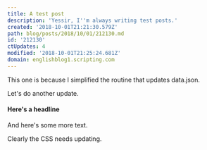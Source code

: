 ```yaml
---
title: A test post
description: 'Yessir, I''m always writing test posts.'
created: '2018-10-01T21:21:30.579Z'
path: blog/posts/2018/10/01/212130.md
id: '212130'
ctUpdates: 4
modified: '2018-10-01T21:25:24.681Z'
domain: englishblog1.scripting.com
---
```

This one is because I simplified the routine that updates data.json.

Let's do another update.

#### Here's a headline

And here's some more text.

Clearly the CSS needs updating.